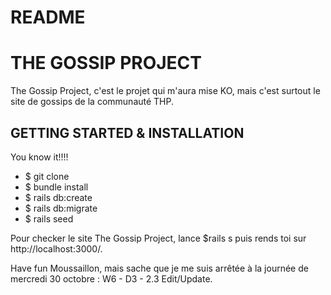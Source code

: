 # README

# THE GOSSIP PROJECT

The Gossip Project, c'est le projet qui m'aura mise KO, mais c'est surtout le site de gossips de la communauté THP. 

## GETTING STARTED & INSTALLATION

You know it!!!!
- $ git clone
- $ bundle install
- $ rails db:create
- $ rails db:migrate
- $ rails seed

Pour checker le site The Gossip Project, lance $rails s puis rends toi sur http://localhost:3000/.

Have fun Moussaillon, mais sache que je me suis arrêtée à la journée de mercredi 30 octobre : W6 - D3 - 2.3 Edit/Update.